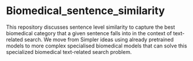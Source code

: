 # Biomedical_sentence_similarity
This repository discusses sentence level similarity to capture the best biomedical category that a given sentence falls into in the context of text-related search. 
We move from Simpler ideas using already pretrained models to more complex specialised biomedical models that can solve this specialized biomedical text-related search problem.



